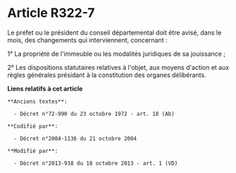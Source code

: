 # Article R322-7

Le préfet ou le président du conseil départemental doit être avisé, dans le mois, des changements qui interviennent,
concernant : 

1° La propriété de l'immeuble ou les modalités juridiques de sa jouissance ; 

2° Les dispositions statutaires relatives à l'objet, aux moyens d'action et aux règles générales présidant à la constitution
des organes délibérants.

**Liens relatifs à cet article**

	**Anciens textes**:

	  - Décret n°72-990 du 23 octobre 1972 - art. 18 (Ab)

	**Codifié par**:

	  - Décret n°2004-1136 du 21 octobre 2004

	**Modifié par**:

	  - Décret n°2013-938 du 18 octobre 2013 - art. 1 (VD)

